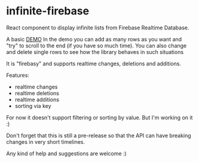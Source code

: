 # infinite-firebase

React component to display infinite lists from Firebase Realtime Database.

A basic [DEMO](https://tarikhuber.github.io/infinite-firebase/)
In the demo you can add as many rows as you want and "try" to scroll to the end (if you have so much time). You can also change and delete single rows to see how the library behaves in such situations

It is "firebasy" and supports realtime changes, deletions and additions. 

Features:
* realtime changes
* realtime deletions
* realtime additions
* sorting via key

For now it doesn't support filtering or sorting by value. But I'm working on it :)

Don't forget that this is still a pre-release so that the API can have breaking changes in very short timelines.

Any kind of help and suggestions are welcome :)
